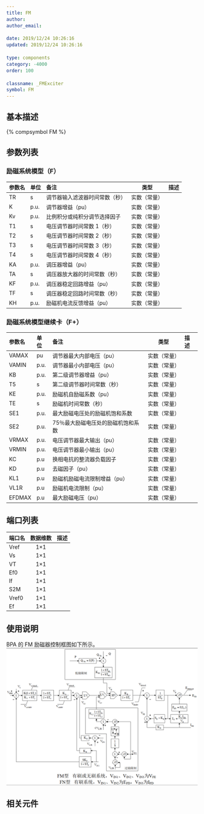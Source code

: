 ```yaml
---
title: FM
author:
author_email:

date: 2019/12/24 10:26:16
updated: 2019/12/24 10:26:16

type: components
category: -4000
order: 100

classname: _FMExciter
symbol: FM
---
```


## 基本描述

{% compsymbol FM %}

## 参数列表

### 励磁系统模型（F）

| 参数名 | 单位 | 备注                           |     类型     | 描述 |
| :----- | :--- | :----------------------------- | :----------: | :--- |
| TR     | s    | 调节器输入滤波器时间常数（秒） | 实数（常量） |      |
| K      | p.u. | 调节器增益（pu）               | 实数（常量） |      |
| Kv     | p.u. | 比例积分或纯积分调节选择因子   | 实数（常量） |      |
| T1     | s    | 电压调节器时间常数 1（秒）     | 实数（常量） |      |
| T2     | s    | 电压调节器时间常数 2（秒）     | 实数（常量） |      |
| T3     | s    | 电压调节器时间常数 3（秒）     | 实数（常量） |      |
| T4     | s    | 电压调节器时间常数 4（秒）     | 实数（常量） |      |
| KA     | p.u. | 调压器增益（pu）               | 实数（常量） |      |
| TA     | s    | 调压器放大器的时间常数（秒）   | 实数（常量） |      |
| KF     | p.u. | 调压器稳定回路增益（pu）       | 实数（常量） |      |
| TF     | s    | 调压器稳定回路时间常数（秒）   | 实数（常量） |      |
| KH     | p.u. | 励磁机电流反馈增益（pu）       | 实数（常量） |      |

### 励磁系统模型继续卡（F+）

| 参数名 | 单位 | 备注                               |     类型     | 描述 |
| :----- | :--- | :--------------------------------- | :----------: | :--- |
| VAMAX  | pu   | 调节器最大内部电压（pu）           | 实数（常量） |      |
| VAMIN  | p.u. | 调节器最小内部电压（pu）           | 实数（常量） |      |
| KB     | p.u. | 第二级调节器增益（pu）             | 实数（常量） |      |
| T5     | s    | 第二级调节器时间常数（秒）         | 实数（常量） |      |
| KE     | p.u. | 励磁机自励磁系数（pu）             | 实数（常量） |      |
| TE     | s    | 励磁机时间常数（秒）               | 实数（常量） |      |
| SE1    | p.u. | 最大励磁电压处的励磁机饱和系数     | 实数（常量） |      |
| SE2    | p.u. | 75％最大励磁电压处的励磁机饱和系数 | 实数（常量） |      |
| VRMAX  | p.u. | 电压调节器最大输出（pu）           | 实数（常量） |      |
| VRMIN  | p.u. | 电压调节器最小输出（pu）           | 实数（常量） |      |
| KC     | p.u  | 换相电抗的整流器负载因子           | 实数（常量） |      |
| KD     | p.u  | 去磁因子（pu）                     | 实数（常量） |      |
| KL1    | p.u  | 励磁机励磁电流限制增益（pu）       | 实数（常量） |      |
| VL1R   | p.u  | 励磁机电流限制（pu）               | 实数（常量） |      |
| EFDMAX | p.u  | 最大励磁电压（pu）                 | 实数（常量） |      |

## 端口列表

| 端口名 | 数据维数 | 描述 |
| :----- | :------: | :--- |
| Vref   |   1×1    |      |
| Vs     |   1×1    |      |
| VT     |   1×1    |      |
| Ef0    |   1×1    |      |
| If     |   1×1    |      |
| S2M    |   1×1    |      |
| Vref0  |   1×1    |      |
| Ef     |   1×1    |      |

## 使用说明

BPA 的 FM 励磁器控制框图如下所示。
![等效图](comp_Exciters/FM&FN.png)

## 相关元件
